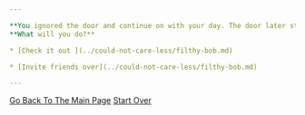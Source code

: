 ```yaml
---

**You ignored the door and continue on with your day. The door later starts to glow, but you are home alone.**
**What will you do?**

* [Check it out ](../could-not-care-less/filthy-bob.md)

* [Invite friends over](../could-not-care-less/filthy-bob.md)

---
```


[Go Back To The Main Page](../README.md)
[Start Over](../start-question/start.md)